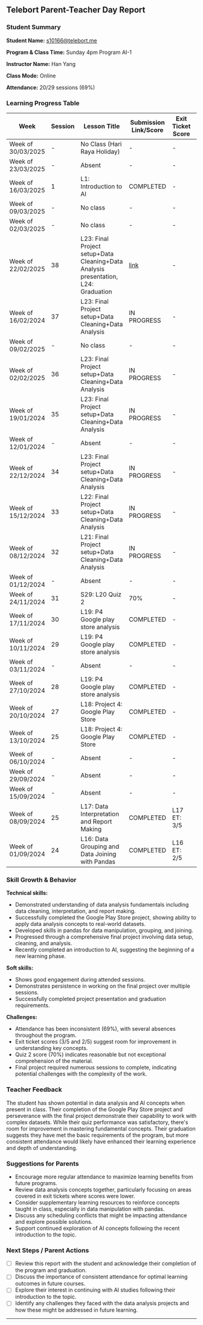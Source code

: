 ## Telebort Parent-Teacher Day Report

### Student Summary
**Student Name:** s10166@telebort.me

**Program & Class Time:** Sunday 4pm Program AI-1

**Instructor Name:** Han Yang

**Class Mode:** Online

**Attendance:** 20/29 sessions (69%)


### Learning Progress Table

| Week | Session | Lesson Title | Submission Link/Score | Exit Ticket Score | Progress Rating |
|------|---------|-------------|------------------------|------------------|-----------------|
| Week of 30/03/2025 | - | No Class (Hari Raya Holiday) | - | - | ☆☆☆☆☆ |
| Week of 23/03/2025 | - | Absent | - | - | ★★★☆☆ |
| Week of 16/03/2025 | 1 | L1: Introduction to AI | COMPLETED | - | ★★★☆☆ |
| Week of 09/03/2025 | - | No class | - | - | ★★★☆☆ |
| Week of 02/03/2025 | - | No class | - | - | ★★★☆☆ |
| Week of 22/02/2025 | 38 | L23: Final Project setup+Data Cleaning+Data Analysis presentation, L24: Graduation | [link](https://drive.google.com/drive/folders/1aESENbucj4XTM4Mg9So9C-oUh8aJOsmD?usp=drive_link) | - | ★★★☆☆ |
| Week of 16/02/2024 | 37 | L23: Final Project setup+Data Cleaning+Data Analysis | IN PROGRESS | - | ★★★☆☆ |
| Week of 09/02/2025 | - | No class | - | - | ☆☆☆☆☆ |
| Week of 02/02/2025 | 36 | L23: Final Project setup+Data Cleaning+Data Analysis | IN PROGRESS | - | ★★★☆☆ |
| Week of 19/01/2024 | 35 | L23: Final Project setup+Data Cleaning+Data Analysis | IN PROGRESS | - | ★★★☆☆ |
| Week of 12/01/2024 | - | Absent | - | - | ★★★☆☆ |
| Week of 22/12/2024 | 34 | L23: Final Project setup+Data Cleaning+Data Analysis | IN PROGRESS | - | ★★★☆☆ |
| Week of 15/12/2024 | 33 | L22: Final Project setup+Data Cleaning+Data Analysis | IN PROGRESS | - | ★★★☆☆ |
| Week of 08/12/2024 | 32 | L21: Final Project setup+Data Cleaning+Data Analysis | IN PROGRESS | - | ★★★☆☆ |
| Week of 01/12/2024 | - | Absent | - | - | ★★★☆☆ |
| Week of 24/11/2024 | 31 | S29: L20 Quiz 2 | 70% | - | ★★★☆☆ |
| Week of 17/11/2024 | 30 | L19: P4 Google play store analysis | COMPLETED | - | ★★★☆☆ |
| Week of 10/11/2024 | 29 | L19: P4 Google play store analysis | COMPLETED | - | ★★★☆☆ |
| Week of 03/11/2024 | - | Absent | - | - | ★★★☆☆ |
| Week of 27/10/2024 | 28 | L19: P4 Google play store analysis | COMPLETED | - | ★★★☆☆ |
| Week of 20/10/2024 | 27 | L18: Project 4: Google Play Store | COMPLETED | - | ★★★☆☆ |
| Week of 13/10/2024 | 25 | L18: Project 4: Google Play Store | COMPLETED | - | ★★★☆☆ |
| Week of 06/10/2024 | - | Absent | - | - | ☆☆☆☆☆ |
| Week of 29/09/2024 | - | Absent | - | - | ☆☆☆☆☆ |
| Week of 15/09/2024 | - | Absent | - | - | ☆☆☆☆☆ |
| Week of 08/09/2024 | 25 | L17: Data Interpretation and Report Making | COMPLETED | L17 ET: 3/5 | ★★★☆☆ |
| Week of 01/09/2024 | 24 | L16: Data Grouping and Data Joining with Pandas | COMPLETED | L16 ET: 2/5 | ★★★☆☆ |

### Skill Growth & Behavior

**Technical skills:**
* Demonstrated understanding of data analysis fundamentals including data cleaning, interpretation, and report making.
* Successfully completed the Google Play Store project, showing ability to apply data analysis concepts to real-world datasets.
* Developed skills in pandas for data manipulation, grouping, and joining.
* Progressed through a comprehensive final project involving data setup, cleaning, and analysis.
* Recently completed an introduction to AI, suggesting the beginning of a new learning phase.

**Soft skills:**
* Shows good engagement during attended sessions.
* Demonstrates persistence in working on the final project over multiple sessions.
* Successfully completed project presentation and graduation requirements.

**Challenges:**
* Attendance has been inconsistent (69%), with several absences throughout the program.
* Exit ticket scores (3/5 and 2/5) suggest room for improvement in understanding key concepts.
* Quiz 2 score (70%) indicates reasonable but not exceptional comprehension of the material.
* Final project required numerous sessions to complete, indicating potential challenges with the complexity of the work.

### Teacher Feedback

The student has shown potential in data analysis and AI concepts when present in class. Their completion of the Google Play Store project and perseverance with the final project demonstrate their capability to work with complex datasets. While their quiz performance was satisfactory, there's room for improvement in mastering fundamental concepts. Their graduation suggests they have met the basic requirements of the program, but more consistent attendance would likely have enhanced their learning experience and depth of understanding.

### Suggestions for Parents

* Encourage more regular attendance to maximize learning benefits from future programs.
* Review data analysis concepts together, particularly focusing on areas covered in exit tickets where scores were lower.
* Consider supplementary learning resources to reinforce concepts taught in class, especially in data manipulation with pandas.
* Discuss any scheduling conflicts that might be impacting attendance and explore possible solutions.
* Support continued exploration of AI concepts following the recent introduction to the topic.

### Next Steps / Parent Actions

* [ ] Review this report with the student and acknowledge their completion of the program and graduation.
* [ ] Discuss the importance of consistent attendance for optimal learning outcomes in future courses.
* [ ] Explore their interest in continuing with AI studies following their introduction to the topic.
* [ ] Identify any challenges they faced with the data analysis projects and how these might be addressed in future learning.

---
